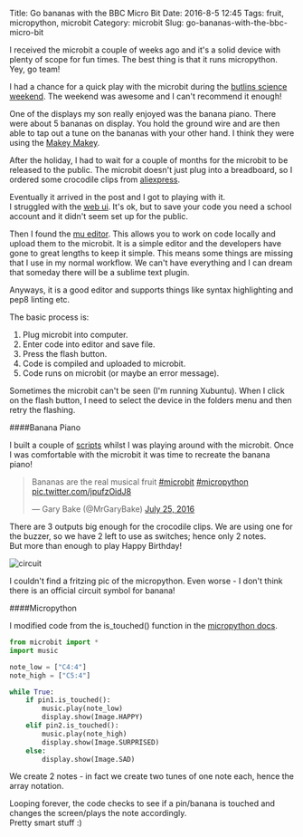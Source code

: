 Title: Go bananas with the BBC Micro Bit
Date: 2016-8-5 12:45
Tags: fruit, micropython, microbit
Category: microbit
Slug: go-bananas-with-the-bbc-micro-bit

I received the microbit a couple of weeks ago and it's a solid device with plenty of scope for fun times.
The best thing is that it runs micropython. Yey, go team!

I had a chance for a quick play with the microbit during the [butlins science weekend](https://www.butlins.com/where-to-stay-dine-and-play/where-to-play/astonishing-science-weekend/).
The weekend was awesome and I can't recommend it enough!

One of the displays my son really enjoyed was the banana piano. There were about 5 bananas on display. You hold the ground wire and are then able to tap out a tune on the bananas with your other hand.
I think they were using the [Makey Makey](http://makeymakey.com).

After the holiday, I had to wait for a couple of months for the microbit to be released to the public. The microbit doesn't just plug into a breadboard, so I ordered some crocodile clips from [aliexpress](http://s.click.aliexpress.com/e/JamUbynmy).  

Eventually it arrived in the post and I got to playing with it.  
I struggled with the [web ui](https://www.microbit.co.uk/create-code). It's ok, but to save your code you need a school account and it didn't seem set up for the public.

Then I found the [mu editor](http://codewith.mu/). This allows you to work on code locally and upload them to the microbit.
It is a simple editor and the developers have gone to great lengths to keep it simple. This means some things are missing that I use in my normal workflow.
We can't have everything and I can dream that someday there will be a sublime text plugin.

Anyways, it is a good editor and supports things like syntax highlighting and pep8 linting etc.

The basic process is:

1. Plug microbit into computer.  
2. Enter code into editor and save file.  
3. Press the flash button.  
4. Code is compiled and uploaded to microbit.  
5. Code runs on microbit (or maybe an error message).  

Sometimes the microbit can't be seen (I'm running Xubuntu). When I click on the flash button, I need to select the device in the folders menu and then retry the flashing.

####Banana Piano

I built a couple of [scripts](https://github.com/garybake/microbake) whilst I was playing around with the microbit. Once I was comfortable with the microbit it was time to recreate the banana piano!

<blockquote class="twitter-video" data-lang="en"><p lang="en" dir="ltr">Bananas are the real musical fruit <a href="https://twitter.com/hashtag/microbit?src=hash">#microbit</a> <a href="https://twitter.com/hashtag/micropython?src=hash">#micropython</a> <a href="https://t.co/jpufzOidJ8">pic.twitter.com/jpufzOidJ8</a></p>&mdash; Gary Bake (@MrGaryBake) <a href="https://twitter.com/MrGaryBake/status/757539736886050816">July 25, 2016</a></blockquote>
<script async src="//platform.twitter.com/widgets.js" charset="utf-8"></script>

There are 3 outputs big enough for the crocodile clips. We are using one for the buzzer, so we have 2 left to use as switches; hence only 2 notes.  
But more than enough to play Happy Birthday!

![circuit]({static}/images/microbit/bananapiano_schem.png)

I couldn't find a fritzing pic of the micropython. Even worse - I don't think there is an official circuit symbol for banana!

####Micropython

I modified code from the is_touched() function in the [micropython docs](https://microbit-micropython.readthedocs.io/en/latest/).

```python
from microbit import *
import music

note_low = ["C4:4"]
note_high = ["C5:4"]

while True:
    if pin1.is_touched():
        music.play(note_low)
        display.show(Image.HAPPY)
    elif pin2.is_touched():
        music.play(note_high)
        display.show(Image.SURPRISED)
    else:
        display.show(Image.SAD)
```

We create 2 notes - in fact we create two tunes of one note each, hence the array notation.

Looping forever, the code checks to see if a pin/banana is touched and changes the screen/plays the note accordingly.  
Pretty smart stuff :)

